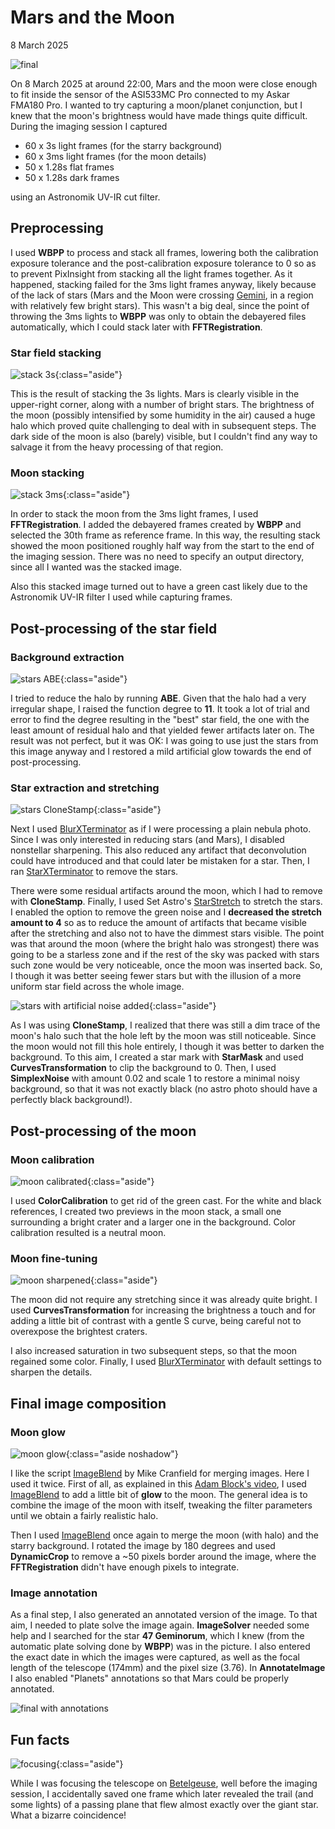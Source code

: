 # Mars and the Moon

8 March 2025

![final](final.png)

On 8 March 2025 at around 22:00, Mars and the moon were close enough to fit
inside the sensor of the ASI533MC Pro connected to my Askar FMA180 Pro. I wanted
to try capturing a moon/planet conjunction, but I knew that the moon's
brightness would have made things quite difficult. During the imaging session I
captured

* 60 x 3s light frames (for the starry background)
* 60 x 3ms light frames (for the moon details)
* 50 x 1.28s flat frames
* 50 x 1.28s dark frames

using an Astronomik UV-IR cut filter.

## Preprocessing

I used **WBPP** to process and stack all frames, lowering both the calibration
exposure tolerance and the post-calibration exposure tolerance to 0 so as to
prevent PixInsight from stacking all the light frames together. As it happened,
stacking failed for the 3ms light frames anyway, likely because of the lack of
stars (Mars and the Moon were crossing
[Gemini](https://en.wikipedia.org/wiki/Gemini_(constellation)), in a region with
relatively few bright stars). This wasn't a big deal, since the point of
throwing the 3ms lights to **WBPP** was only to obtain the debayered files
automatically, which I could stack later with **FFTRegistration**.

### Star field stacking

![stack 3s](stack3s.png){:class="aside"}

This is the result of stacking the 3s lights. Mars is clearly visible in the
upper-right corner, along with a number of bright stars. The brightness of the
moon (possibly intensified by some humidity in the air) caused a huge halo which
proved quite challenging to deal with in subsequent steps. The dark side of the
moon is also (barely) visible, but I couldn't find any way to salvage it from
the heavy processing of that region.

### Moon stacking

![stack 3ms](stack3ms.png){:class="aside"}

In order to stack the moon from the 3ms light frames, I used
**FFTRegistration**. I added the debayered frames created by **WBPP** and
selected the 30th frame as reference frame. In this way, the resulting stack
showed the moon positioned roughly half way from the start to the end of the
imaging session. There was no need to specify an output directory, since all I
wanted was the stacked image.

Also this stacked image turned out to have a green cast likely due to the
Astronomik UV-IR filter I used while capturing frames.

## Post-processing of the star field

### Background extraction

![stars ABE](stack_abe.png){:class="aside"}

I tried to reduce the halo by running **ABE**. Given that the halo had a very
irregular shape, I raised the function degree to **11**. It took a lot of trial
and error to find the degree resulting in the "best" star field, the one with
the least amount of residual halo and that yielded fewer artifacts later on. The
result was not perfect, but it was OK: I was going to use just the stars from
this image anyway and I restored a mild artificial glow towards the end of
post-processing.

### Star extraction and stretching

![stars CloneStamp](stars_clone_stamp.png){:class="aside"}

Next I used [BlurXTerminator] as if I were processing a plain nebula photo.
Since I was only interested in reducing stars (and Mars), I disabled nonstellar
sharpening. This also reduced any artifact that deconvolution could have
introduced and that could later be mistaken for a star. Then, I ran
[StarXTerminator] to remove the stars.

There were some residual artifacts around the moon, which I had to remove with
**CloneStamp**. Finally, I used Set Astro's [StarStretch] to stretch the stars.
I enabled the option to remove the green noise and I **decreased the stretch
amount to 4** so as to reduce the amount of artifacts that became visible after
the stretching and also not to have the dimmest stars visible. The point was
that around the moon (where the bright halo was strongest) there was going to be
a starless zone and if the rest of the sky was packed with stars such zone would
be very noticeable, once the moon was inserted back. So, I though it was better
seeing fewer stars but with the illusion of a more uniform star field across the
whole image.

![stars with artificial noise added](stars_noise.png){:class="aside"}

As I was using **CloneStamp**, I realized that there was still a dim trace of
the moon's halo such that the hole left by the moon was still noticeable. Since
the moon would not fill this hole entirely, I though it was better to darken the
background. To this aim, I created a star mark with **StarMask** and used
**CurvesTransformation** to clip the background to 0. Then, I used
**SimplexNoise** with amount 0.02 and scale 1 to restore a minimal noisy
background, so that it was not exactly black (no astro photo should have a
perfectly black background!).

## Post-processing of the moon

### Moon calibration

![moon calibrated](moon_calibrated.png){:class="aside"}

I used **ColorCalibration** to get rid of the green cast. For the white and
black references, I created two previews in the moon stack, a small one
surrounding a bright crater and a larger one in the background. Color
calibration resulted is a neutral moon.

### Moon fine-tuning

![moon sharpened](moon_brightness.png){:class="aside"}

The moon did not require any stretching since it was already quite bright. I
used **CurvesTransformation** for increasing the brightness a touch and for
adding a little bit of contrast with a gentle S curve, being careful not to
overexpose the brightest craters.

I also increased saturation in two subsequent steps, so that the moon regained
some color. Finally, I used [BlurXTerminator] with default settings to sharpen
the details.

## Final image composition

### Moon glow

![moon glow](make_halo.png){:class="aside noshadow"}

I like the script [ImageBlend] by Mike Cranfield for merging images. Here I used
it twice. First of all, as explained in this [Adam Block's
video](https://www.youtube.com/watch?v=DQjs2yB_MAw), I used [ImageBlend] to add
a little bit of **glow** to the moon. The general idea is to combine the image
of the moon with itself, tweaking the filter parameters until we obtain a fairly
realistic halo.

Then I used [ImageBlend] once again to merge the moon (with halo) and the starry
background. I rotated the image by 180 degrees and used **DynamicCrop** to
remove a ~50 pixels border around the image, where the **FFTRegistration**
didn't have enough pixels to integrate.

### Image annotation

As a final step, I also generated an annotated version of the image. To that
aim, I needed to plate solve the image again. **ImageSolver** needed some help
and I searched for the star **47 Geminorum**, which I knew (from the automatic
plate solving done by **WBPP**) was in the picture. I also entered the exact
date in which the images were captured, as well as the focal length of the
telescope (174mm) and the pixel size (3.76). In **AnnotateImage** I also enabled
"Planets" annotations so that Mars could be properly annotated.

![final with annotations](final_ann.png)

## Fun facts

![focusing](betelgeuse.jpeg){:class="aside"}

While I was focusing the telescope on
[Betelgeuse](https://en.wikipedia.org/wiki/Betelgeuse), well before the imaging
session, I accidentally saved one frame which later revealed the trail (and some
lights) of a passing plane that flew almost exactly over the giant star. What a
bizarre coincidence!

[BlurXTerminator]: https://www.rc-astro.com/software/bxt/
[StarXTerminator]: https://www.rc-astro.com/software/sxt/
[ImageBlend]: https://cosmicphotons.com/scripts/
[StarStretch]: https://www.setiastro.com/pjsr-scripts
